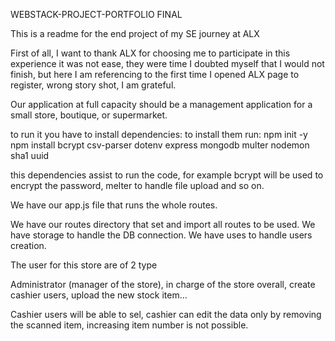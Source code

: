 WEBSTACK-PROJECT-PORTFOLIO FINAL

This is a readme for the end project of my SE journey at ALX

First of all, I want to thank ALX for choosing me to participate in this experience it was not ease, they were time I doubted myself that I would not finish, but here I am referencing to the first time I opened ALX page to register, wrong story shot, I am grateful.

Our application at full capacity should be a management application for a small store, boutique, or supermarket.

to run it you have to install dependencies:
	to install them run: 
npm init -y
npm install bcrypt csv-parser dotenv express mongodb multer nodemon sha1 uuid

this dependencies assist to run the code, for example bcrypt will be used to encrypt the password, melter to handle file upload and so on.

We have our app.js file that runs the whole routes.

We have our routes directory that set and import all routes to be used.
We have storage to handle the DB connection.
We have uses to handle users creation.

The user for this store are of 2 type

Administrator (manager of the store), in charge of the store overall, create cashier users, upload the new stock item… 

Cashier users will be able to sel, cashier can edit the data only by removing the scanned item, increasing item number is not possible.





